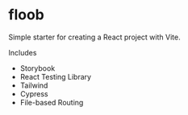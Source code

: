 # floob

Simple starter for creating a React project with Vite.

Includes

- Storybook
- React Testing Library
- Tailwind
- Cypress
- File-based Routing
